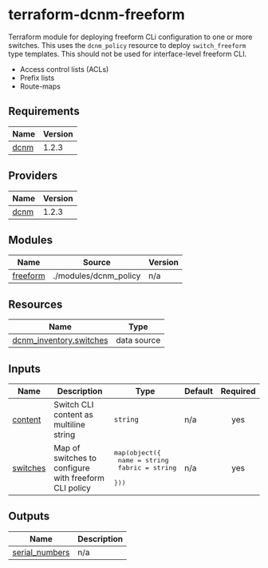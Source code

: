 # terraform-dcnm-freeform
Terraform module for deploying freeform CLi configuration to one or more switches.  This uses the `dcnm_policy` resource to deploy `switch_freeform` type templates. This should not be used for interface-level freeform CLI.  

* Access control lists (ACLs)
* Prefix lists
* Route-maps

<!-- BEGIN_TF_DOCS -->
## Requirements

| Name | Version |
|------|---------|
| <a name="requirement_dcnm"></a> [dcnm](#requirement\_dcnm) | 1.2.3 |

## Providers

| Name | Version |
|------|---------|
| <a name="provider_dcnm"></a> [dcnm](#provider\_dcnm) | 1.2.3 |

## Modules

| Name | Source | Version |
|------|--------|---------|
| <a name="module_freeform"></a> [freeform](#module\_freeform) | ./modules/dcnm_policy | n/a |

## Resources

| Name | Type |
|------|------|
| [dcnm_inventory.switches](https://registry.terraform.io/providers/CiscoDevNet/dcnm/1.2.3/docs/data-sources/inventory) | data source |

## Inputs

| Name | Description | Type | Default | Required |
|------|-------------|------|---------|:--------:|
| <a name="input_content"></a> [content](#input\_content) | Switch CLI content as multiline string | `string` | n/a | yes |
| <a name="input_switches"></a> [switches](#input\_switches) | Map of switches to configure with freeform CLI policy | <pre>map(object({<br>    name    = string<br>    fabric  = string<br>  }))</pre> | n/a | yes |

## Outputs

| Name | Description |
|------|-------------|
| <a name="output_serial_numbers"></a> [serial\_numbers](#output\_serial\_numbers) | n/a |
<!-- END_TF_DOCS -->
